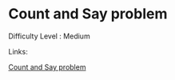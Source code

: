 # Count and Say problem

Difficulty Level : Medium

Links:

[Count and Say problem](https://www.geeksforgeeks.org/problems/decode-the-pattern1138/1)
